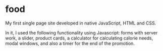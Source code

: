 # food

My first single page site developed in native JavaScript, HTML and CSS.

In it, I used the following functionality using Javascript: forms with server work, a slider, product cards, a calculator for calculating calorie needs, modal windows, and also a timer for the end of the promotion.
